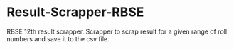 # Result-Scrapper-RBSE
RBSE 12th result scrapper.
Scrapper to scrap result for a given range of roll numbers and save it to the csv file.
